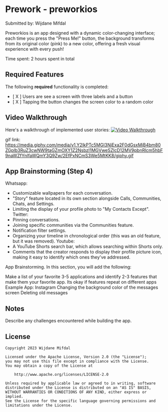 # Prework - preworkios

Submitted by: Wijdane Mifdal 

Preworkios is an app designed with a dynamic color-changing interface; each time you press the "Press Me!" button, the background transforms from its original color (pink) to a new color, offering a fresh visual experience with every push! 

Time spent: 2 hours spent in total

## Required Features

The following **required** functionality is completed:

- [ X ] Users are see a screen with three labels and a button
- [ X ] Tapping the button changes the screen color to a random color
 
## Video Walkthrough

Here's a walkthrough of implemented user stories:
[![Video Walkthrough](https://media.giphy.com/media/2EfPxNCmS3We5MtKK8/giphy.gif)](https://giphy.com/gifs/2EfPxNCmS3We5MtKK8)

gif link: https://media.giphy.com/media/v1.Y2lkPTc5MGI3NjExa2F0dGsxMjB4bm80ZGplb3RuZ3cwNW9taGZmOXY1Z2NsbzI1MGVweSZlcD12MV9pbnRlcm5hbF9naWZfYnlfaWQmY3Q9Zw/2EfPxNCmS3We5MtKK8/giphy.gif
## App Brainstorming (Step 4)

Whatsapp:
- Customizable wallpapers for each conversation.
- "Story" feature located in its own section alongside Calls, Communities, Chats, and Settings.
- Limiting the display of your profile photo to "My Contacts Except".
Twitter:
- Pinning conversations.
- Joining specific communities via the Communities feature.
- Notification filter settings.
- Organizing your timeline in chronological order (this was an old feature, but it was removed).
Youtube:
- A YouTube Shorts search bar, which allows searching within Shorts only.
- Comments that the creator responds to display their profile picture icon, making it easy to identify which ones they've addressed.



App Brainstorming. In this section, you will add the following:

Make a list of your favorite 3-5 applications and identify 2-3 features that make them your favorite app. Its okay if features repeat on different apps
Example App: Instagram
Changing the background color of the messages screen
Deleting old messages



## Notes

Describe any challenges encountered while building the app.

## License

    Copyright 2023 Wijdane Mifdal

    Licensed under the Apache License, Version 2.0 (the "License");
    you may not use this file except in compliance with the License.
    You may obtain a copy of the License at

        http://www.apache.org/licenses/LICENSE-2.0

    Unless required by applicable law or agreed to in writing, software
    distributed under the License is distributed on an "AS IS" BASIS,
    WITHOUT WARRANTIES OR CONDITIONS OF ANY KIND, either express or implied.
    See the License for the specific language governing permissions and
    limitations under the License.
